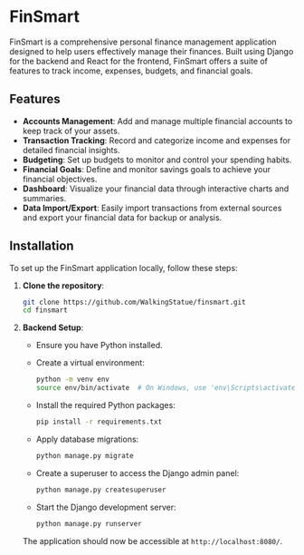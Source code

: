 # FinSmart

FinSmart is a comprehensive personal finance management application designed to help users effectively manage their finances. Built using Django for the backend and React for the frontend, FinSmart offers a suite of features to track income, expenses, budgets, and financial goals.

## Features

- **Accounts Management**: Add and manage multiple financial accounts to keep track of your assets.
- **Transaction Tracking**: Record and categorize income and expenses for detailed financial insights.
- **Budgeting**: Set up budgets to monitor and control your spending habits.
- **Financial Goals**: Define and monitor savings goals to achieve your financial objectives.
- **Dashboard**: Visualize your financial data through interactive charts and summaries.
- **Data Import/Export**: Easily import transactions from external sources and export your financial data for backup or analysis.

## Installation

To set up the FinSmart application locally, follow these steps:

1. **Clone the repository**:

   ```bash
   git clone https://github.com/WalkingStatue/finsmart.git
   cd finsmart
   ```

2. **Backend Setup**:

   - Ensure you have Python installed.
   - Create a virtual environment:

     ```bash
     python -m venv env
     source env/bin/activate  # On Windows, use 'env\Scripts\activate'
     ```

   - Install the required Python packages:

     ```bash
     pip install -r requirements.txt
     ```

   - Apply database migrations:

     ```bash
     python manage.py migrate
     ```

   - Create a superuser to access the Django admin panel:

     ```bash
     python manage.py createsuperuser
     ```

   - Start the Django development server:

     ```bash
     python manage.py runserver
     ```
   The application should now be accessible at `http://localhost:8080/`.
